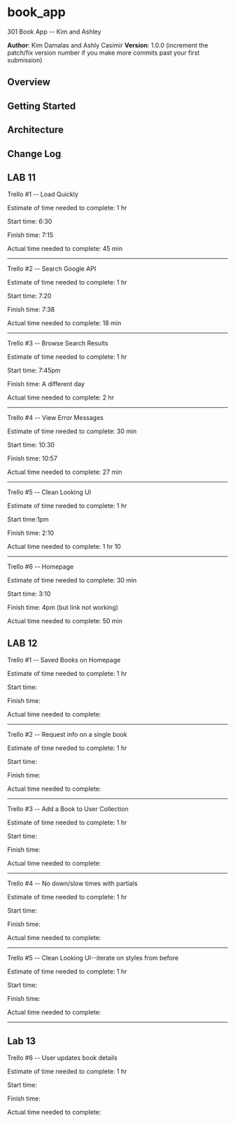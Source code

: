 # book_app
301 Book App -- Kim and Ashley


**Author**: Kim Damalas and Ashly Casimir
**Version**: 1.0.0 (increment the patch/fix version number if you make more commits past your first submission)

## Overview
<!-- Provide a high level overview of what this application is and why you are building it, beyond the fact that it's an assignment for a Code 301 class. (i.e. What's your problem domain?) -->

## Getting Started
<!-- What are the steps that a user must take in order to build this app on their own machine and get it running? -->

## Architecture
<!-- Provide a detailed description of the application design. What technologies (languages, libraries, etc) you're using, and any other relevant design information. -->

## Change Log
<!-- Use this area to document the iterative changes made to your application as each feature is successfully implemented. Use time stamps. Here's an examples:

01-01-2001 4:59pm - Application now has a fully-functional express server, with GET and POST routes for the book resource.

## Credits and Collaborations
<!-- Give credit (and a link) to other people or resources that helped you build this application. -->

## LAB 11

Trello #1 -- Load Quickly

Estimate of time needed to complete: 1 hr

Start time: 6:30

Finish time: 7:15

Actual time needed to complete: 45 min

------

Trello #2 -- Search Google API

Estimate of time needed to complete: 1 hr

Start time: 7:20

Finish time: 7:38

Actual time needed to complete: 18 min

------

Trello #3 -- Browse Search Results

Estimate of time needed to complete: 1 hr

Start time: 7:45pm

Finish time: A different day

Actual time needed to complete: 2 hr

------

Trello #4 -- View Error Messages

Estimate of time needed to complete: 30 min

Start time: 10:30

Finish time: 10:57

Actual time needed to complete: 27 min

------

Trello #5 -- Clean Looking UI

Estimate of time needed to complete: 1 hr

Start time:1pm

Finish time: 2:10

Actual time needed to complete:  1 hr 10

------

Trello #6 -- Homepage

Estimate of time needed to complete: 30 min

Start time: 3:10

Finish time: 4pm (but link not working)

Actual time needed to complete: 50 min

## LAB 12

Trello #1 -- Saved Books on Homepage

Estimate of time needed to complete: 1 hr

Start time: 

Finish time: 

Actual time needed to complete: 

------

Trello #2 -- Request info on a single book

Estimate of time needed to complete: 1 hr

Start time: 

Finish time: 

Actual time needed to complete: 

------

Trello #3 -- Add a Book to User Collection

Estimate of time needed to complete: 1 hr

Start time: 

Finish time: 

Actual time needed to complete: 

------

Trello #4 -- No down/slow times with partials

Estimate of time needed to complete: 1 hr

Start time: 

Finish time:

Actual time needed to complete: 

------

Trello #5 -- Clean Looking UI--iterate on styles from before

Estimate of time needed to complete: 1 hr

Start time:

Finish time: 

Actual time needed to complete:  

------

## Lab 13

Trello #6 -- User updates book details

Estimate of time needed to complete: 1 hr

Start time: 

Finish time: 

Actual time needed to complete: 

